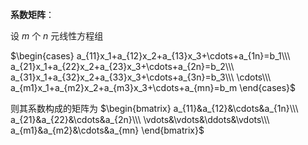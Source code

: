 **系数矩阵**：  
  
设 $m$ 个 $n$ 元线性方程组  
  
 $\begin{cases}  
a_{11}x_1+a_{12}x_2+a_{13}x_3+\cdots+a_{1n}=b_1\\\   
a_{21}x_1+a_{22}x_2+a_{23}x_3+\cdots+a_{2n}=b_2\\\   
a_{31}x_1+a_{32}x_2+a_{33}x_3+\cdots+a_{3n}=b_3\\\   
\cdots\\\   
a_{m1}x_1+a_{m2}x_2+a_{m3}x_3+\cdots+a_{mn}=b_m  
\end{cases}$   
  
则其系数构成的矩阵为 $\begin{bmatrix}  
a_{11}&a_{12}&\cdots&a_{1n}\\\   
a_{21}&a_{22}&\cdots&a_{2n}\\\   
\vdots&\vdots&\ddots&\vdots\\\   
a_{m1}&a_{m2}&\cdots&a_{mn}  
\end{bmatrix}$   
